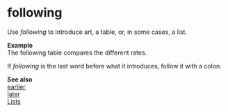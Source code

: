 # following

Use *following* to introduce art, a table, or, in some cases, a list.

**Example**  
The following table compares the different rates.

If *following* is the last word before what it introduces, follow it with a colon.

**See also**  
[earlier](../e/earlier.md)  
[later](../l/later.md)  
[Lists](~/scannable-content/lists.md)
